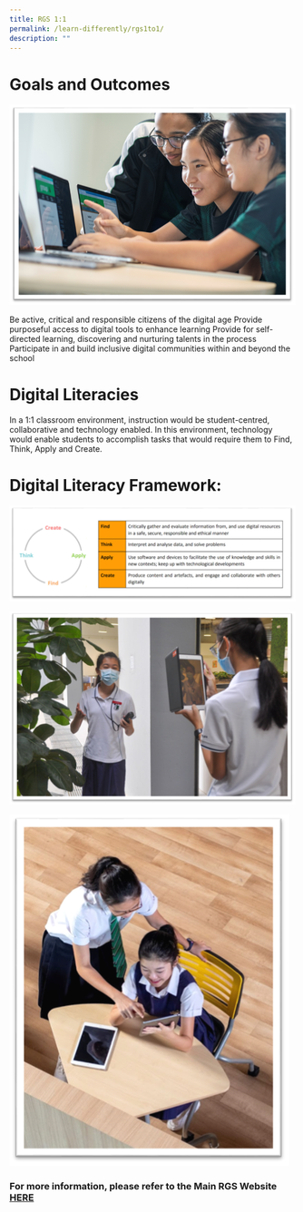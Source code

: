 ```yaml
---
title: RGS 1:1
permalink: /learn-differently/rgs1to1/
description: ""
---
```

# Goals and Outcomes
![](/images/rgs%201-1%20(1).png)

Be active, critical and responsible citizens of the digital age
Provide purposeful access to digital tools to enhance learning
Provide for self-directed learning, discovering and nurturing talents in the process
Participate in and build inclusive digital communities within and beyond the school
# 
# Digital Literacies
In a 1:1 classroom environment, instruction would be student-centred, collaborative and technology enabled. In this environment, technology would enable students to accomplish tasks that would require them to Find, Think, Apply and Create.

# Digital Literacy Framework:
![](/images/digital%20literacy%20framework%20(1).png)

![](/images/digital%20literacy_2%20(1).png)

![](/images/digital%20literacy_1%20(1).png)

### For more information, please refer to the Main RGS Website  [HERE](https://www.rgs.edu.sg/programmes/RGS-1-1/rgs/)
